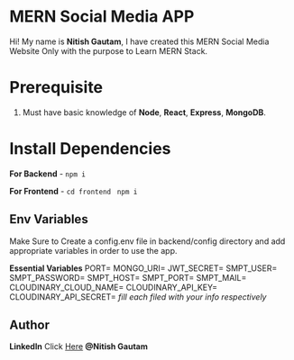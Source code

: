 # MERN Social Media APP

Hi! My name is **Nitish Gautam**, I have created this MERN Social Media Website Only with the purpose to Learn MERN Stack.

# Prerequisite

1.  Must have basic knowledge of **Node**, **React**, **Express**, **MongoDB**.  

# Install Dependencies

**For Backend** - `npm i`

**For Frontend** - `cd frontend` ` npm i`

## Env Variables

Make Sure to Create a config.env file in backend/config directory and add appropriate variables in order to use the app.

**Essential Variables**
PORT=
MONGO_URI=
JWT_SECRET=
SMPT_USER=
SMPT_PASSWORD=
SMPT_HOST=
SMPT_PORT=
SMPT_MAIL=
CLOUDINARY_CLOUD_NAME=
CLOUDINARY_API_KEY=
CLOUDINARY_API_SECRET=
_fill each filed with your info respectively_

## Author

**LinkedIn** Click [Here](https://www.linkedin.com/in/nitish-gautam-9b7490202) **@Nitish Gautam**
